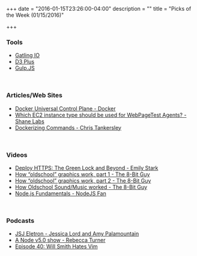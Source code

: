 +++
date = "2016-01-15T23:26:00-04:00"
description = ""
title = "Picks of the Week (01/15/2016)"

+++

<h3 id="tools:8e1a638ccf1a78f2f7fe2d9ac3bebce0">Tools</h3>

<ul>
<li><a href="http://gatling.io/">Gatling IO</a></li>
<li><a href="http://d3plus.org/">D3 Plus</a></li>
<li><a href="http://gulpjs.com/">Gulp.JS</a></li>
</ul>

<p><br /></p>

<h3 id="articles-web-sites:8e1a638ccf1a78f2f7fe2d9ac3bebce0">Articles/Web Sites</h3>

<ul>
<li><a href="https://www.docker.com/universal-control-plane">Docker Universal Control Plane - Docker</a></li>
<li><a href="http://hostbenchmarker.com/blog/ec2-instance-type-used-webpagetest-agents/">Which EC2 instance type should be used for WebPageTest Agents? - Shane Labs</a></li>
<li><a href="http://ctankersley.com/2015/12/23/dockerize-commands/">Dockerizing Commands - Chris Tankersley</a></li>
</ul>

<p><br /></p>

<h3 id="videos:8e1a638ccf1a78f2f7fe2d9ac3bebce0">Videos</h3>

<ul>
<li><a href="https://www.youtube.com/watch?v=9WuP4KcDBpI">Deploy HTTPS: The Green Lock and Beyond - Emily Stark</a></li>
<li><a href="https://www.youtube.com/watch?v=Tfh0ytz8S0k">How &ldquo;oldschool&rdquo; graphics work, part 1 - The 8-Bit Guy</a></li>
<li><a href="https://www.youtube.com/watch?v=_rsycfDliZU">How &ldquo;oldschool&rdquo; graphics work, part 2 - The 8-Bit Guy</a></li>
<li><a href="https://www.youtube.com/watch?v=q_3d1x2VPxk">How Oldschool Sound/Music worked - The 8-Bit Guy</a></li>
<li><a href="https://www.youtube.com/watch?v=FVdH9YcB3Dg">Node.js Fundamentals - NodeJS Fan</a></li>
</ul>

<p><br /></p>

<h3 id="podcasts:8e1a638ccf1a78f2f7fe2d9ac3bebce0">Podcasts</h3>

<ul>
<li><a href="https://devchat.tv/js-jabber/193-jsj-electron-with-jessica-lord-and-amy-palamountain">JSJ Eletron - Jessica Lord and Amy Palamountain</a></li>
<li><a href="http://feedproxy.google.com/~r/NodeUp/~3/WSf3-u5CWqQ/NodeUp96.mp3">A Node v5.0 show - Rebecca Turner</a></li>
<li><a href="http://www.laravelpodcast.com/episodes/24121-episode-40-will-smith-hates-vim">Episode 40: Will Smith Hates Vim</a></li>
</ul>
